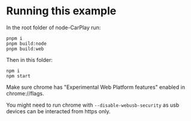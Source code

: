 # Running this example

In the root folder of node-CarPlay run:
```
pnpm i
pnpm build:node
pnpm build:web
```

Then in this folder:
```
npm i
npm start
```

Make sure chrome has "Experimental Web Platform features" enabled in chrome://flags.

You might need to run chrome with `--disable-webusb-security` as usb devices can be interacted from https only.